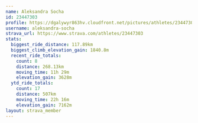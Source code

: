 ```yaml
---
name: Aleksandra Socha
id: 23447303
profile: https://dgalywyr863hv.cloudfront.net/pictures/athletes/23447303/14745546/4/large.jpg
username: aleksandra-socha
strava_url: https://www.strava.com/athletes/23447303
stats:
  biggest_ride_distance: 117.89km
  biggest_climb_elevation_gain: 1840.8m
  recent_ride_totals:
    count: 8
    distance: 268.13km
    moving_time: 11h 29m
    elevation_gain: 3628m
  ytd_ride_totals:
    count: 17
    distance: 507km
    moving_time: 22h 16m
    elevation_gain: 7162m
layout: strava_member
--- 
```

